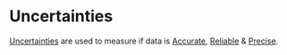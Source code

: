 # Uncertainties
[Uncertainties](Uncertainties.md) are used to measure if data is [Accurate](Accurate.md), [Reliable](Reliable.md) & [Precise](Precise.md).